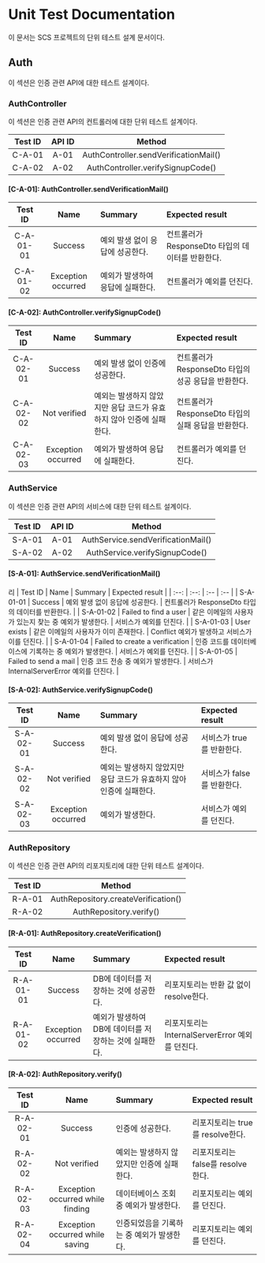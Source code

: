 # Unit Test Documentation

이 문서는 SCS 프로젝트의 단위 테스트 설계 문서이다.

## Auth

이 섹션은 인증 관련 API에 대한 테스트 설계이다.

### AuthController

이 섹션은 인증 관련 API의 컨트롤러에 대한 단위 테스트 설계이다.

| Test ID | API ID | Method |
| :--: | :--: | :--: |
| C-A-01 | A-01 | AuthController.sendVerificationMail() |
| C-A-02 | A-02 | AuthController.verifySignupCode() |

#### [C-A-01]: AuthController.sendVerificationMail()

| Test ID | Name | Summary | Expected result |
| :--: | :--: | :-- | :-- |
| C-A-01-01 | Success | 예외 발생 없이 응답에 성공한다. | 컨트롤러가 ResponseDto<null> 타입의 데이터를 반환한다. |
| C-A-01-02 | Exception occurred | 예외가 발생하여 응답에 실패한다. | 컨트롤러가 예외를 던진다. |

#### [C-A-02]: AuthController.verifySignupCode()

| Test ID | Name | Summary | Expected result |
| :--: | :--: | :-- | :-- |
| C-A-02-01 | Success | 예외 발생 없이 인증에 성공한다. | 컨트롤러가 ResponseDto<null> 타입의 성공 응답을 반환한다. |
| C-A-02-02 | Not verified | 예외는 발생하지 않았지만 응답 코드가 유효하지 않아 인증에 실패한다. | 컨트롤러가 ResponseDto<null> 타입의 실패 응답을 반환한다. |
| C-A-02-03 | Exception occurred | 예외가 발생하여 응답에 실패한다. | 컨트롤러가 예외를 던진다. |

### AuthService

이 섹션은 인증 관련 API의 서비스에 대한 단위 테스트 설계이다.

| Test ID | API ID | Method |
| :--: | :--: | :--: |
| S-A-01 | A-01 | AuthService.sendVerificationMail() |
| S-A-02 | A-02 | AuthService.verifySignupCode() |

#### [S-A-01]: AuthService.sendVerificationMail()
리
| Test ID | Name | Summary | Expected result |
| :--: | :--: | :-- | :-- |
| S-A-01-01 | Success | 예외 발생 없이 응답에 성공한다. | 컨트롤러가 ResponseDto<null> 타입의 데이터를 반환한다. |
| S-A-01-02 | Failed to find a user | 같은 이메일의 사용자가 있는지 찾는 중 예외가 발생한다. | 서비스가 예외를 던진다. |
| S-A-01-03 | User exists | 같은 이메일의 사용자가 이미 존재한다. | Conflict 예외가 발생하고 서비스가 이를 던진다. |
| S-A-01-04 | Failed to create a verification | 인증 코드를 데이터베이스에 기록하는 중 예외가 발생한다. | 서비스가 예외를 던진다. |
| S-A-01-05 | Failed to send a mail | 인증 코드 전송 중 예외가 발생한다. | 서비스가 InternalServerError 예외를 던진다. |

#### [S-A-02]: AuthService.verifySignupCode()

| Test ID | Name | Summary | Expected result |
| :--: | :--: | :-- | :-- |
| S-A-02-01 | Success | 예외 발생 없이 응답에 성공한다. | 서비스가 true를 반환한다. |
| S-A-02-02 | Not verified | 예외는 발생하지 않았지만 응답 코드가 유효하지 않아 인증에 실패한다. | 서비스가 false를 반환한다. |
| S-A-02-03 | Exception occurred | 예외가 발생한다. | 서비스가 예외를 던진다. |

### AuthRepository

이 섹션은 인증 관련 API의 리포지토리에 대한 단위 테스트 설계이다.

| Test ID | Method |
| :--: | :--: |
| R-A-01 | AuthRepository.createVerification() |
| R-A-02 | AuthRepository.verify() |

#### [R-A-01]: AuthRepository.createVerification()

| Test ID | Name | Summary | Expected result |
| :--: | :--: | :-- | :-- |
| R-A-01-01 | Success | DB에 데이터를 저장하는 것에 성공한다. | 리포지토리는 반환 값 없이 resolve한다. |
| R-A-01-02 | Exception occurred | 예외가 발생하여 DB에 데이터를 저장하는 것에 실패한다. | 리포지토리는 InternalServerError 예외를 던진다. |

#### [R-A-02]: AuthRepository.verify()

| Test ID | Name | Summary | Expected result |
| :--: | :--: | :-- | :-- |
| R-A-02-01 | Success | 인증에 성공한다. | 리포지토리는 true를 resolve한다. |
| R-A-02-02 | Not verified | 예외는 발생하지 않았지만 인증에 실패한다. | 리포지토리는 false를 resolve한다. |
| R-A-02-03 | Exception occurred while finding | 데이터베이스 조회 중 예외가 발생한다. | 리포지토리는 예외를 던진다. |
| R-A-02-04 | Exception occurred while saving | 인증되었음을 기록하는 중 예외가 발생한다. | 리포지토리는 예외를 던진다. |